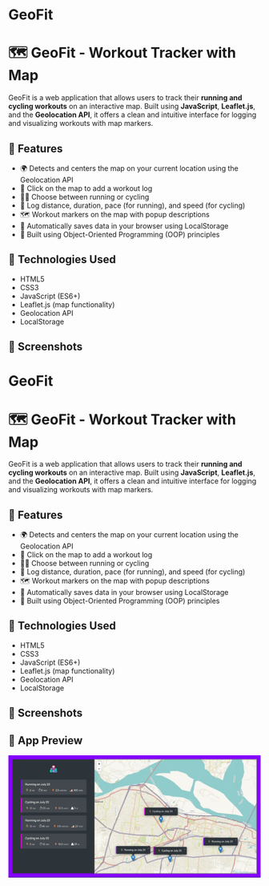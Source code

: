 # GeoFit
# 🗺️ GeoFit - Workout Tracker with Map

GeoFit is a web application that allows users to track their **running and cycling workouts** on an interactive map. Built using **JavaScript**, **Leaflet.js**, and the **Geolocation API**, it offers a clean and intuitive interface for logging and visualizing workouts with map markers.

## 🚀 Features

- 🌍 Detects and centers the map on your current location using the Geolocation API
- 📍 Click on the map to add a workout log
- 🏃‍♂️ Choose between running or cycling
- 📏 Log distance, duration, pace (for running), and speed (for cycling)
- 🗺️ Workout markers on the map with popup descriptions
- 💾 Automatically saves data in your browser using LocalStorage
- 🧠 Built using Object-Oriented Programming (OOP) principles

## 🔧 Technologies Used

- HTML5
- CSS3
- JavaScript (ES6+)
- Leaflet.js (map functionality)
- Geolocation API
- LocalStorage

## 📸 Screenshots

# GeoFit
# 🗺️ GeoFit - Workout Tracker with Map

GeoFit is a web application that allows users to track their **running and cycling workouts** on an interactive map. Built using **JavaScript**, **Leaflet.js**, and the **Geolocation API**, it offers a clean and intuitive interface for logging and visualizing workouts with map markers.

## 🚀 Features

- 🌍 Detects and centers the map on your current location using the Geolocation API
- 📍 Click on the map to add a workout log
- 🏃‍♂️ Choose between running or cycling
- 📏 Log distance, duration, pace (for running), and speed (for cycling)
- 🗺️ Workout markers on the map with popup descriptions
- 💾 Automatically saves data in your browser using LocalStorage
- 🧠 Built using Object-Oriented Programming (OOP) principles

## 🔧 Technologies Used

- HTML5
- CSS3
- JavaScript (ES6+)
- Leaflet.js (map functionality)
- Geolocation API
- LocalStorage

## 📸 Screenshots

## 📸 App Preview

![GeoFit Screenshot](screenshots/Screenshot.png)


